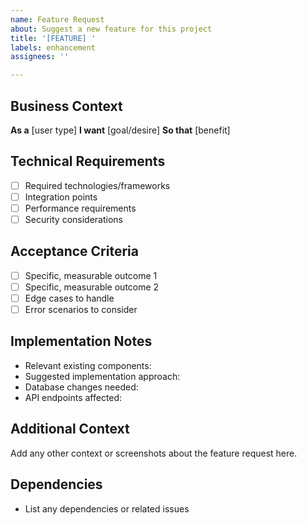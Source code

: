 ```yaml
---
name: Feature Request
about: Suggest a new feature for this project
title: '[FEATURE] '
labels: enhancement
assignees: ''

---
```


## Business Context
**As a** [user type]
**I want** [goal/desire]
**So that** [benefit]

## Technical Requirements
- [ ] Required technologies/frameworks
- [ ] Integration points
- [ ] Performance requirements
- [ ] Security considerations

## Acceptance Criteria
- [ ] Specific, measurable outcome 1
- [ ] Specific, measurable outcome 2
- [ ] Edge cases to handle
- [ ] Error scenarios to consider

## Implementation Notes
- Relevant existing components:
- Suggested implementation approach:
- Database changes needed:
- API endpoints affected:

## Additional Context
Add any other context or screenshots about the feature request here.

## Dependencies
- List any dependencies or related issues